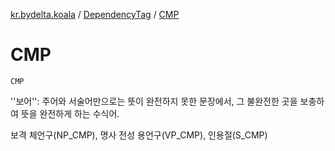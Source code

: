 [kr.bydelta.koala](../index.md) / [DependencyTag](index.md) / [CMP](./-c-m-p.md)

# CMP

`CMP`

''보어'': 주어와 서술어만으로는 뜻이 완전하지 못한 문장에서, 그 불완전한 곳을 보충하여 뜻을 완전하게 하는 수식어.

보격 체언구(NP_CMP), 명사 전성 용언구(VP_CMP), 인용절(S_CMP)

